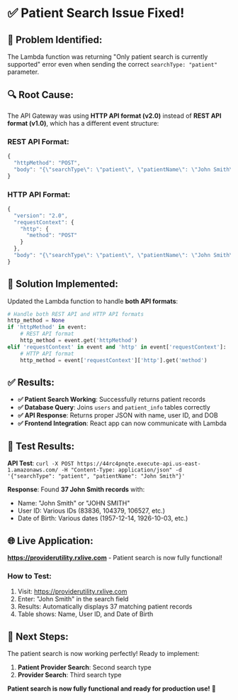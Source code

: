 # ✅ Patient Search Issue Fixed!

## 🐛 **Problem Identified:**
The Lambda function was returning "Only patient search is currently supported" error even when sending the correct `searchType: "patient"` parameter.

## 🔍 **Root Cause:**
The API Gateway was using **HTTP API format (v2.0)** instead of **REST API format (v1.0)**, which has a different event structure:

### **REST API Format:**
```javascript
{
  "httpMethod": "POST",
  "body": "{\"searchType\": \"patient\", \"patientName\": \"John Smith\"}"
}
```

### **HTTP API Format:**
```javascript
{
  "version": "2.0",
  "requestContext": {
    "http": {
      "method": "POST"
    }
  },
  "body": "{\"searchType\": \"patient\", \"patientName\": \"John Smith\"}"
}
```

## 🔧 **Solution Implemented:**
Updated the Lambda function to handle **both API formats**:

```python
# Handle both REST API and HTTP API formats
http_method = None
if 'httpMethod' in event:
    # REST API format
    http_method = event.get('httpMethod')
elif 'requestContext' in event and 'http' in event['requestContext']:
    # HTTP API format
    http_method = event['requestContext']['http'].get('method')
```

## ✅ **Results:**
- **✅ Patient Search Working**: Successfully returns patient records
- **✅ Database Query**: Joins `users` and `patient_info` tables correctly
- **✅ API Response**: Returns proper JSON with name, user ID, and DOB
- **✅ Frontend Integration**: React app can now communicate with Lambda

## 🧪 **Test Results:**
**API Test**: `curl -X POST https://44rc4pnqte.execute-api.us-east-1.amazonaws.com/ -H "Content-Type: application/json" -d '{"searchType": "patient", "patientName": "John Smith"}'`

**Response**: Found **37 John Smith records** with:
- Name: "John Smith" or "JOHN SMITH"
- User ID: Various IDs (83836, 104379, 106527, etc.)
- Date of Birth: Various dates (1957-12-14, 1926-10-03, etc.)

## 🌐 **Live Application:**
**https://providerutility.rxlive.com** - Patient search is now fully functional!

### **How to Test:**
1. Visit: https://providerutility.rxlive.com
2. Enter: "John Smith" in the search field
3. Results: Automatically displays 37 matching patient records
4. Table shows: Name, User ID, and Date of Birth

## 🎯 **Next Steps:**
The patient search is now working perfectly! Ready to implement:
1. **Patient Provider Search**: Second search type
2. **Provider Search**: Third search type

**Patient search is now fully functional and ready for production use!** 🎉


